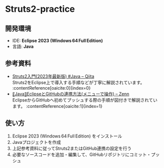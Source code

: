 # Struts2-practice

## 開発環境
- IDE: **Eclipse 2023 (Windows 64 Full Edition)**
- 言語: **Java**

## 参考資料
- [Struts2入門(2023年最新版) #Java – Qiita](https://qiita.com/Keichan_15/items/cf98f4ba9a61916047ce#221-struts2%E3%81%AE%E3%83%80%E3%82%A6%E3%83%B3%E3%83%AD%E3%83%BC%E3%83%89)  
  Struts2をEclipse上で導入する手順などが丁寧に解説されています。 :contentReference[oaicite:0]{index=0}
- [〖Java〗EclipseとGitHubの連携方法(メニューで操作) – Zenn](https://zenn.dev/codek2/articles/0c2d887f98ed01)  
  EclipseからGitHubへ初めてプッシュする際の手順が図付きで解説されています。 :contentReference[oaicite:1]{index=1}

## 使い方
1. Eclipse 2023 (Windows 64 Full Edition) をインストール  
2. Javaプロジェクトを作成  
3. 上記参考資料に従ってStruts2またはGitHub連携の設定を行う  
4. 必要なソースコードを追加・編集して、GitHubリポジトリにコミット・プッシュ  
